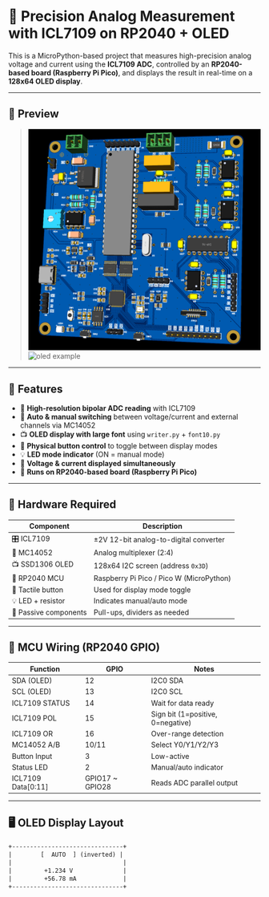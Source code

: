 # 🔬 Precision Analog Measurement with ICL7109 on RP2040 + OLED

This is a MicroPython-based project that measures high-precision analog voltage and current using the **ICL7109 ADC**, controlled by an **RP2040-based board (Raspberry Pi Pico)**, and displays the result in real-time on a **128x64 OLED display**.

---

## 📸 Preview

> ![oled example](hardware/ICL7109.png)
> ![oled example](hardware/pcb1.png) 

---

## 🚀 Features

- 🎯 **High-resolution bipolar ADC reading** with ICL7109
- 🔀 **Auto & manual switching** between voltage/current and external channels via MC14052
- 📺 **OLED display with large font** using `writer.py` + `font10.py`
- 🔘 **Physical button control** to toggle between display modes
- 💡 **LED mode indicator** (ON = manual mode)
- 📐 **Voltage & current displayed simultaneously**
- 🧠 **Runs on RP2040-based board (Raspberry Pi Pico)**

---

## 🧰 Hardware Required

| Component            | Description                          |
|---------------------|--------------------------------------|
| 🎛 ICL7109           | ±2V 12-bit analog-to-digital converter |
| 🔘 MC14052           | Analog multiplexer (2:4)             |
| 📺 SSD1306 OLED      | 128x64 I2C screen (address `0x3D`)   |
| 🧠 RP2040 MCU        | Raspberry Pi Pico / Pico W (MicroPython) |
| 🔘 Tactile button    | Used for display mode toggle         |
| 💡 LED + resistor    | Indicates manual/auto mode           |
| 📐 Passive components| Pull-ups, dividers as needed         |

---

## 🧠 MCU Wiring (RP2040 GPIO)

| Function          | GPIO | Notes                          |
|-------------------|------|--------------------------------|
| SDA (OLED)        | 12   | I2C0 SDA                       |
| SCL (OLED)        | 13   | I2C0 SCL                       |
| ICL7109 STATUS    | 14   | Wait for data ready            |
| ICL7109 POL       | 15   | Sign bit (1=positive, 0=negative) |
| ICL7109 OR        | 16   | Over-range detection           |
| MC14052 A/B       | 10/11| Select Y0/Y1/Y2/Y3             |
| Button Input      | 3    | Low-active                     |
| Status LED        | 2    | Manual/auto indicator          |
| ICL7109 Data[0:11]| GPIO17 ~ GPIO28 | Reads ADC parallel output |

---

## 🖥️ OLED Display Layout

```text
+-------------------------------+
|        [  AUTO  ] (inverted) |
|                               |
|         +1.234 V              |
|         +56.78 mA             |
+-------------------------------+
